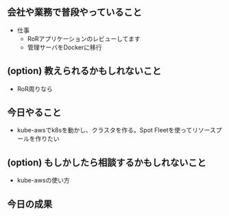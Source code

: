 ## 会社や業務で普段やっていること
- 仕事
    - RoRアプリケーションのレビューしてます
    - 管理サーバをDockerに移行
    
## (option) 教えられるかもしれないこと
- RoR周りなら

## 今日やること

- kube-awsでk8sを動かし、クラスタを作る。Spot Fleetを使ってリソースプールを作りたい

## (option) もしかしたら相談するかもしれないこと
- kube-awsの使い方

## 今日の成果
